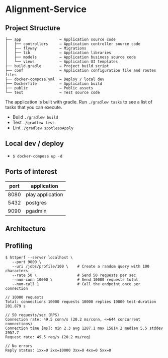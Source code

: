 # Alignment-Service

## Project Structure
```
├── app                 → Application source code
│   ├── controllers     → Application controller source code
│   ├── flyway          → Migrations
│   ├── lib             → Application libraries
│   ├── models          → Application business source code
│   └── views           → Application UI templates
├── build.gradle        → Project build script
├── conf                → Application configuration file and routes files
├── docker-compose.yml  → Deploy / local dev
├── Dockerfile          → Application build
├── public              → Public assets
└── test                → Test source code
```

The application is built with gradle. Run `./gradlew tasks` to see a list of tasks that you can execute.
 - Build `./gradlew build` 
 - Test  `./gradlew test`
 - Lint  `./gradlew spotlessApply`

## Local dev / deploy
- `$ docker-compose up -d`

## Ports of interest
| port  | application
| ----- | ---
| 8080  | play application
| 5432  | postgres
| 9090  | pgadmin

## Architecture


## Profiling
```
$ httperf --server localhost \
   --port 9000 \
   --uri /jobs/profile/100 \    # Create a random query with 100 characters
   --rate 50 \                  # Send 50 requests per sec
   --num-conn 10000 \           # Send 10000 requests total
   --num-call 1                 # Call the endpoint once per connection

// 10000 requests
Total: connections 10000 requests 10000 replies 10000 test-duration 201.879 s

// 50 requests/sec (RPS)
Connection rate: 49.5 conn/s (20.2 ms/conn, <=644 concurrent connections)
Connection time [ms]: min 2.3 avg 1287.1 max 15814.2 median 5.5 stddev 2957.7
Request rate: 49.5 req/s (20.2 ms/req)

// No errors
Reply status: 1xx=0 2xx=10000 3xx=0 4xx=0 5xx=0
```

